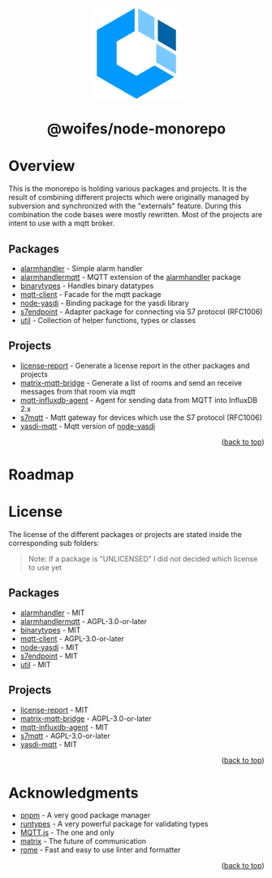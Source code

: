 <div id="top"></div>

<br>
<div align="center">
  <a href="https://github.com/woifes/@woifes/monorepo">
    <img src="images/woifeslogo.svg" alt="Logo" width="180" height="180">
  </a>
</div>
<h1 align="center">@woifes/node-monorepo</h3>

# Overview
This is the monorepo is holding various packages and projects. It is the result of combining different projects which were originally managed by subversion and synchronized with the "externals" feature. During this combination the code bases were mostly rewritten. Most of the projects are intent to use with a mqtt broker.

## Packages
* [alarmhandler](/packages/alarmhandler/) - Simple alarm handler
* [alarmhandlermqtt](/packages/alarmhandlermqtt/) - MQTT extension of the [alarmhandler](/packages/alarmhandler/) package
* [binarytypes](/packages/binarytypes/) - Handles binary datatypes
* [mqtt-client](/packages/mqtt-client/) - Facade for the mqtt package
* [node-yasdi](/packages/node-yasdi/) - Binding package for the yasdi library
* [s7endpoint](/packages/s7endpoint/) - Adapter package for connecting via S7 protocol (RFC1006)
* [util](/packages/util/) - Collection of helper functions, types or classes

## Projects
* [license-report](/projects/license-report/) - Generate a license report in the other packages and projects
* [matrix-mqtt-bridge](/projects/matrix-mqtt-bridge/) - Generate a list of rooms and send an receive messages from that room via mqtt
* [mqtt-influxdb-agent](/projects/mqtt-influxdb-agent/) - Agent for sending data from MQTT into InfluxDB 2.x
* [s7mqtt](/projects/s7mqtt/) - Mqtt gateway for devices which use the S7 protocol (RFC1006)
* [yasdi-mqtt](/projects/yasdi-mqtt/) - Mqtt version of [node-yasdi](/packages/node-yasdi/)

<p align="right">(<a href="#top">back to top</a>)</p>

# Roadmap

# License

The license of the different packages or projects are stated inside the corresponding sub folders:
> Note: If a package is "UNLICENSED" I did not decided which license to use yet
## Packages
* [alarmhandler](/packages/alarmhandler/) - MIT
* [alarmhandlermqtt](/packages/alarmhandlermqtt/) - AGPL-3.0-or-later
* [binarytypes](/packages/binarytypes/) - MIT
* [mqtt-client](/packages/mqtt-client/) - AGPL-3.0-or-later
* [node-yasdi](/packages/node-yasdi/) - MIT
* [s7endpoint](/packages/s7endpoint/) - MIT
* [util](/packages/util/) - MIT

## Projects
* [license-report](/projects/license-report/) - MIT
* [matrix-mqtt-bridge](/projects/matrix-mqtt-bridge/) - AGPL-3.0-or-later
* [mqtt-influxdb-agent](/projects/mqtt-influxdb-agent/) - MIT
* [s7mqtt](/projects/s7mqtt/) - AGPL-3.0-or-later
* [yasdi-mqtt](/projects/yasdi-mqtt/) - MIT

<p align="right">(<a href="#top">back to top</a>)</p>

# Acknowledgments

* [pnpm](https://pnpm.io/) - A very good package manager
* [runtypes](https://github.com/pelotom/runtypes) - A very powerful package for validating types
* [MQTT.js](https://www.npmjs.com/package/mqtt) - The one and only
* [matrix](https://matrix.org/) - The future of communication
* [rome](https://rome.tools/) - Fast and easy to use linter and formatter

<p align="right">(<a href="#top">back to top</a>)</p>
